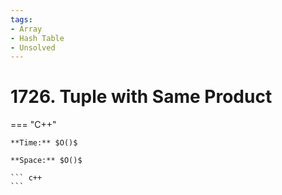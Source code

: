 ```yaml
---
tags:
- Array
- Hash Table
- Unsolved
---
```



# 1726. Tuple with Same Product

=== "C++"

    **Time:** $O()$

    **Space:** $O()$

    ``` c++
    ```